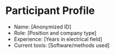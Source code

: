 # Participant Profile
- Name: [Anonymized ID]
- Role: [Position and company type]
- Experience: [Years in electrical field]
- Current tools: [Software/methods used]
